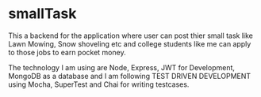 # smallTask
This a backend for the application where user can post thier small task like Lawn Mowing, Snow shoveling etc and college 
students like me can apply to those jobs to earn pocket money.

The technology I am using are Node, Express, JWT for Development, MongoDB as a database and I am following TEST DRIVEN DEVELOPMENT using Mocha,
SuperTest and Chai for writing testcases.
